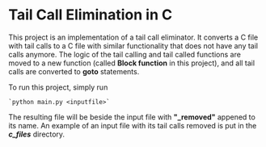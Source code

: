 # Tail Call Elimination in C

This project is an implementation of a tail call eliminator. 
It converts a C file with tail calls to a C file with 
similar functionality that does not have any tail calls anymore. 
The logic of the tail calling and tail called functions 
are moved to a new function 
(called **Block function** in this project), 
and all tail calls are converted 
to **goto** statements.

To run this project, simply run

    `python main.py <inputfile>`

The resulting file will be beside the input file with **"_removed"** appened to its name.
An example of an input file with its tail calls removed
is put in the ***c_files*** directory.